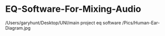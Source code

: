# EQ-Software-For-Mixing-Audio
/Users/garyhunt/Desktop/UNI/main project eq software /Pics/Human-Ear-Diagram.jpg
